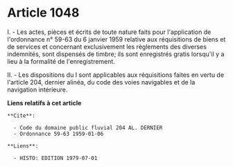 # Article 1048

I. - Les actes, pièces et écrits de toute nature faits pour l'application de l'ordonnance n° 59-63 du 6 janvier 1959 relative
aux réquisitions de biens et de services et concernant exclusivement les règlements des diverses indemnités, sont dispensés
de timbre; ils sont enregistrés gratis lorsqu'il y a lieu à la formalité de l'enregistrement.

II. - Les dispositions du I sont applicables aux réquisitions faites en vertu de l'article 204, dernier alinéa, du code des
voies navigables et de la navigation intérieure.

**Liens relatifs à cet article**

	**Cite**:

	  - Code du domaine public fluvial 204 AL. DERNIER
	  - Ordonnance 59-63 1959-01-06

	**Liens**:

	  - HISTO: EDITION 1979-07-01
